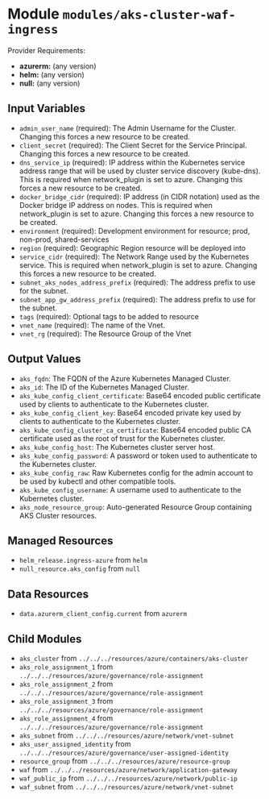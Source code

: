 
# Module `modules/aks-cluster-waf-ingress`

Provider Requirements:
* **azurerm:** (any version)
* **helm:** (any version)
* **null:** (any version)

## Input Variables
* `admin_user_name` (required): The Admin Username for the Cluster. Changing this forces a new resource to be created.
* `client_secret` (required): The Client Secret for the Service Principal. Changing this forces a new resource to be created.
* `dns_service_ip` (required): IP address within the Kubernetes service address range that will be used by cluster service discovery (kube-dns). This is required when network_plugin is set to azure. Changing this forces a new resource to be created.
* `docker_bridge_cidr` (required): IP address (in CIDR notation) used as the Docker bridge IP address on nodes. This is required when network_plugin is set to azure. Changing this forces a new resource to be created.
* `environment` (required): Development environment for resource; prod, non-prod, shared-services
* `region` (required): Geographic Region resource will be deployed into
* `service_cidr` (required): The Network Range used by the Kubernetes service. This is required when network_plugin is set to azure. Changing this forces a new resource to be created.
* `subnet_aks_nodes_address_prefix` (required): The address prefix to use for the subnet.
* `subnet_app_gw_address_prefix` (required): The address prefix to use for the subnet.
* `tags` (required): Optional tags to be added to resource
* `vnet_name` (required): The name of the Vnet.
* `vnet_rg` (required): The Resource Group of the Vnet

## Output Values
* `aks_fqdn`: The FQDN of the Azure Kubernetes Managed Cluster.
* `aks_id`: The ID of the Kubernetes Managed Cluster.
* `aks_kube_config_client_certificate`: Base64 encoded public certificate used by clients to authenticate to the Kubernetes cluster.
* `aks_kube_config_client_key`: Base64 encoded private key used by clients to authenticate to the Kubernetes cluster.
* `aks_kube_config_cluster_ca_certificate`: Base64 encoded public CA certificate used as the root of trust for the Kubernetes cluster.
* `aks_kube_config_host`: The Kubernetes cluster server host.
* `aks_kube_config_password`: A password or token used to authenticate to the Kubernetes cluster.
* `aks_kube_config_raw`: Raw Kubernetes config for the admin account to be used by kubectl and other compatible tools.
* `aks_kube_config_username`: A username used to authenticate to the Kubernetes cluster.
* `aks_node_resource_group`: Auto-generated Resource Group containing AKS Cluster resources.

## Managed Resources
* `helm_release.ingress-azure` from `helm`
* `null_resource.aks_config` from `null`

## Data Resources
* `data.azurerm_client_config.current` from `azurerm`

## Child Modules
* `aks_cluster` from `../../../resources/azure/containers/aks-cluster`
* `aks_role_assignment_1` from `../../../resources/azure/governance/role-assignment`
* `aks_role_assignment_2` from `../../../resources/azure/governance/role-assignment`
* `aks_role_assignment_3` from `../../../resources/azure/governance/role-assignment`
* `aks_role_assignment_4` from `../../../resources/azure/governance/role-assignment`
* `aks_subnet` from `../../../resources/azure/network/vnet-subnet`
* `aks_user_assigned_identity` from `../../../resources/azure/governance/user-assigned-identity`
* `resource_group` from `../../../resources/azure/resource-group`
* `waf` from `../../../resources/azure/network/application-gateway`
* `waf_public_ip` from `../../../resources/azure/network/public-ip`
* `waf_subnet` from `../../../resources/azure/network/vnet-subnet`

